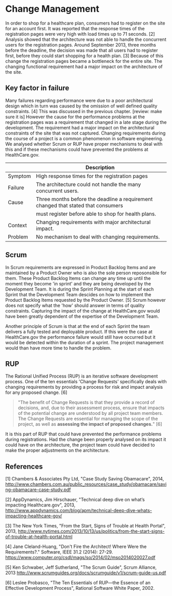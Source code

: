 # Change Management

In order to shop for a healthcare plan, consumers had to register on the site for an account first. 
It was reported that the response times of the registration pages were very high with load times up to 71 seconds. [2]
Analysis showed that the architecture was not able to handle the concurrent users for the registration pages. 
Around September 2013, three months before the deadline, the decision was made that all users had to register first, before they could start shopping for a health plan. [3] Because of this change the registration pages became a bottleneck for the entire site. The changing functional requirement had a major impact on the architecture of the site.

## Key factor in failure

Many failures regarding performance were due to a poor architectural design which in turn was caused by the omission
of well defined quality constraints. [4] This was discussed in the previous chapter. [review: make sure it is] 
However the cause for the performance problems at the registration pages was a 
requirement that changed in a late stage during the development. The requirement had a major impact on the 
architectural constraints of the site that was not captured. Changing requirements during the course of a project is a common phenomenon in software engineering. We analysed whether Scrum or RUP have proper mechanisms to deal with this and if these mechanisms could have prevented the problems at HealthCare.gov.

|         | Description                                                                       |
| ------- | --------------------------------------------------------------------------------- |
| Symptom | High response times for the registration pages                                    |
| Failure | The architecture could not handle the many concurrent users.                      |
| Cause   | Three months before the deadline a requirement changed that stated that consumers | 
|         | must register before able to shop for health plans.                               |
| Context | Changing requirements with major architectural impact.                            |
| Problem | No mechanism to deal with changing requirements.                                  |

## Scrum

In Scrum requirements are expressed in Product Backlog Items and are maintained by a Product Owner who is also 
the sole person reposonsible for them. These Product Backlog Items can change any time up until the moment they become 'in sprint' and they are being developed by the Development Team. It is during the Sprint Planning at the start of each Sprint that the Development Team descides on how to implement the Product Backlog Items requested by the Product Owner. [5] Scrum however does not specify what the 'how' should answer in terms of quality constraints. Capturing the impact of the change at HealthCare.gov would have been greatly dependent of the expertise of the Development Team. 

Another principle of Scrum is that at the end of each Sprint the team delivers a fully tested and deployable product. If this were the case at HealthCare.gov the performance failure would still have occurred but it would be detected within the duration of a sprint. The project management would than have more time to handle the problem.

## RUP

The Rational Unified Process (RUP) is an iterative software development process. One of the ten essentials 'Change Requests' specifically deals with changing requirements by providing a process for risk and impact analysis for any proposed change. [6]

> "The benefit of Change Requests is that they provide a record of decisions, and, due to their assessment process,
> ensure that impacts of the potential change are understood by all project team members. The Change Requests are essential
> for managing the scope of the project, as well as **assessing the impact of proposed changes.**" [6]

It is this part of RUP that could have prevented the performance problems during registrations. Had the change been properly analysed on its impact it could have on the architecture, the project team could have decided to make the proper adjustments 
on the architecture.

## References

[1] Chambers & Associates Pty Ltd, "Case Study Saving Obamacare", 2014, http://www.chambers.com.au/public_resources/case_study/obamacare/saving-obamacare-case-study.pdf

[2] AppDynamics, Jim Hirschauer, "Technical deep dive on what’s impacting Healthcare.gov", 2013, http://www.appdynamics.com/blog/apm/technical-deep-dive-whats-impacting-healthcare-gov/

[3] The New York Times, "From the Start, Signs of Trouble at Health Portal", 2013,
http://www.nytimes.com/2013/10/13/us/politics/from-the-start-signs-of-trouble-at-health-portal.html

[4] Jane Cleland-Huang, "Don't Fire the Architect! Where Were the Requirements?." Software, IEEE 31.2 (2014): 27-29.
https://www.computer.org/csdl/mags/so/2014/02/mso2014020027.pdf

[5] Ken Schwaber, Jeff Sutherland, "The Scrum Guide", Scrum Alliance, 2013
http://www.scrumguides.org/docs/scrumguide/v1/scrum-guide-us.pdf

[6] Leslee Probasco, "The Ten Essentials of RUP—the Essence of an Effective Development Process", Rational Software White Paper, 2002.
